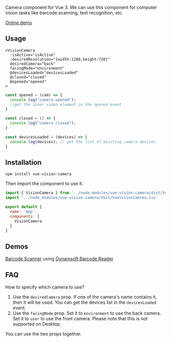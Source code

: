 Camera component for Vue 3. We can use this component for computer vision tasks like barcode scanning, text recognition, etc.

[Online demo](https://lovely-squirrel-9abb74.netlify.app/)

## Usage

```vue
<VisionCamera 
  :isActive="isActive" 
  :desiredResolution="{width:1280,height:720}"
  desiredCamera="back"
  facingMode="environment"
  @devicesLoaded="devicesLoaded"
  @closed="closed"
  @opened="opened"
>
```

```js
const opened = (cam) => {
  console.log("camera opened");
  //get the inner video element in the opened event
}

const closed = () => {
  console.log("camera closed");
}

const devicesLoaded = (devices) => {
  console.log(devices); // get the list of existing camera devices
}
```

## Installation

```
npm install vue-vision-camera
```

Then import the component to use it.

```js
import { VisionCamera } from '../node_modules/vue-vision-camera/dist/VueVisionCamrea.common'
import '../node_modules/vue-vision-camera/dist/VueVisionCamrea.css'

export default {
  name: 'App',
  components: {
    VisionCamera
  }
}
```

## Demos

[Barcode Scanner](https://github.com/xulihang/vue-vision-camera/tree/main/example) using [Dynamsoft Barcode Reader](https://www.dynamsoft.com/barcode-reader/overview/)


## FAQ

How to specify which camera to use?

1. Use the `desiredCamera` prop. If one of the camera's name contains it, then it will be used. You can get the devices list in the `devicesLoaded` event.
2. Use the `facingMode` prop. Set it to `environment` to use the back camera. Set it to `user` to use the front camera. Please note that this is not supported on Desktop.

You can use the two props together.


